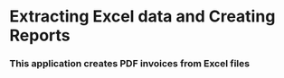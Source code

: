 # Extracting Excel data and Creating Reports 
### This application creates PDF invoices from Excel files 
